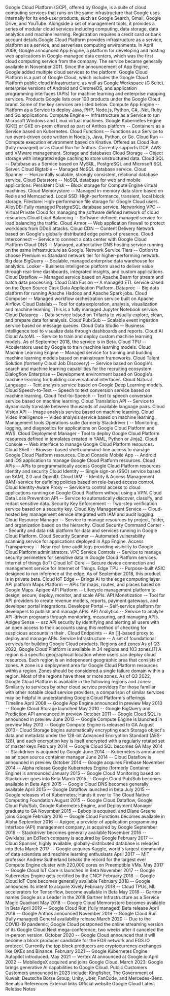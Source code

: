 Google Cloud Platform (GCP), offered by Google, is a suite of cloud
computing services that runs on the same infrastructure that Google uses
internally for its end-user products, such as Google Search, Gmail,
Google Drive, and YouTube. Alongside a set of management tools, it
provides a series of modular cloud services including computing, data
storage, data analytics and machine learning. Registration requires a
credit card or bank account details.Google Cloud Platform provides
infrastructure as a service, platform as a service, and serverless
computing environments. In April 2008, Google announced App Engine, a
platform for developing and hosting web applications in Google-managed
data centers, which was the first cloud computing service from the
company. The service became generally available in November 2011. Since
the announcement of App Engine, Google added multiple cloud services to
the platform. Google Cloud Platform is a part of Google Cloud, which
includes the Google Cloud Platform public cloud infrastructure, as well
as Google Workspace (G Suite), enterprise versions of Android and
ChromeOS, and application programming interfaces (APIs) for machine
learning and enterprise mapping services. Products Google lists over 100
products under the Google Cloud brand. Some of the key services are
listed below. Compute App Engine -- Platform as a Service to deploy
Java, PHP, Node.js, Python, C#, .Net, Ruby and Go applications. Compute
Engine -- Infrastructure as a Service to run Microsoft Windows and Linux
virtual machines. Google Kubernetes Engine (GKE) or GKE on-prem offered
as part of Anthos platform -- Containers as a Service based on
Kubernetes. Cloud Functions -- Functions as a Service to run
event-driven code written in Node.js, Java, Python, or Go. Cloud Run --
Compute execution environment based on Knative. Offered as Cloud Run
(fully managed) or as Cloud Run for Anthos. Currently supports GCP, AWS
and VMware management. Storage and databases Cloud Storage -- Object
storage with integrated edge caching to store unstructured data. Cloud
SQL -- Database as a Service based on MySQL, PostgreSQL and Microsoft
SQL Server. Cloud Bigtable -- Managed NoSQL database service. Cloud
Spanner -- Horizontally scalable, strongly consistent, relational
database service. Cloud Datastore -- NoSQL database for web and mobile
applications. Persistent Disk -- Block storage for Compute Engine
virtual machines. Cloud Memorystore -- Managed in-memory data store
based on Redis and Memcached. Local SSD: High-performance, transient,
local block storage. Filestore: High-performance file storage for Google
Cloud users. AlloyDB: Fully managed PostgreSQL database service.
Networking VPC -- Virtual Private Cloud for managing the software
defined network of cloud resources.Cloud Load Balancing --
Software-defined, managed service for load balancing the traffic. Cloud
Armor -- Web application firewall to protect workloads from DDoS
attacks. Cloud CDN -- Content Delivery Network based on Google\'s
globally distributed edge points of presence. Cloud Interconnect --
Service to connect a data center with Google Cloud Platform Cloud DNS --
Managed, authoritative DNS hosting service running on the same
infrastructure as Google. Network Service Tiers -- Option to choose
Premium vs Standard network tier for higher-performing network. Big data
BigQuery -- Scalable, managed enterprise data warehouse for analytics.
Looker - Business intelligence platform used to deliver value through
real-time dashboards, integrated insights, and custom applications.
Cloud Dataflow -- Managed service based on Apache Beam for stream and
batch data processing. Cloud Data Fusion -- A managed ETL service based
on the Open Source Cask Data Application Platform. Dataproc -- Big data
platform for running Apache Hadoop and Apache Spark jobs. Cloud Composer
-- Managed workflow orchestration service built on Apache Airflow. Cloud
Datalab -- Tool for data exploration, analysis, visualization and
machine learning. This is a fully managed Jupyter Notebook service.
Cloud Dataprep -- Data service based on Trifacta to visually explore,
clean, and prepare data for analysis. Cloud Pub/Sub -- Scalable event
ingestion service based on message queues. Cloud Data Studio -- Business
intelligence tool to visualize data through dashboards and reports.
Cloud AI Cloud AutoML -- Service to train and deploy custom machine
learning models. As of September 2018, the service is in Beta. Cloud TPU
-- Accelerators used by Google to train machine learning models. Cloud
Machine Learning Engine -- Managed service for training and building
machine learning models based on mainstream frameworks. Cloud Talent
Solution (formerly Cloud Job Discovery) -- Service based on Google\'s
search and machine learning capabilities for the recruiting ecosystem.
Dialogflow Enterprise -- Development environment based on Google\'s
machine learning for building conversational interfaces. Cloud Natural
Language -- Text analysis service based on Google Deep Learning models.
Cloud Speech-to-Text -- Speech to text conversion service based on
machine learning. Cloud Text-to-Speech -- Text to speech conversion
service based on machine learning. Cloud Translation API -- Service to
dynamically translate between thousands of available language pairs.
Cloud Vision API -- Image analysis service based on machine learning.
Cloud Video Intelligence -- Video analysis service based on machine
learning. Management tools Operations suite (formerly Stackdriver ) --
Monitoring, logging, and diagnostics for applications on Google Cloud
Platform and AWS. Cloud Deployment Manager - Tool to deploy Google Cloud
Platform resources defined in templates created in YAML, Python or
Jinja2. Cloud Console -- Web interface to manage Google Cloud Platform
resources. Cloud Shell -- Browser-based shell command-line access to
manage Google Cloud Platform resources. Cloud Console Mobile App --
Android and iOS application to manage Google Cloud Platform resources.
Cloud APIs -- APIs to programmatically access Google Cloud Platform
resources Identity and security Cloud Identity -- Single sign-on (SSO)
service based on SAML 2.0 and OpenID. Cloud IAM -- Identity & Access
Management (IAM) service for defining policies based on role-based
access control. Cloud Identity-Aware Proxy -- Service to control access
to cloud applications running on Google Cloud Platform without using a
VPN. Cloud Data Loss Prevention API -- Service to automatically
discover, classify, and redact sensitive data. Security Key Enforcement
-- Two-step verification service based on a security key. Cloud Key
Management Service -- Cloud-hosted key management service integrated
with IAM and audit logging. Cloud Resource Manager -- Service to manage
resources by project, folder, and organization based on the hierarchy.
Cloud Security Command Center -- Security and data risk platform for
data and services running in Google Cloud Platform. Cloud Security
Scanner -- Automated vulnerability scanning service for applications
deployed in App Engine. Access Transparency -- Near real-time audit logs
providing visibility to Google Cloud Platform administrators. VPC
Service Controls -- Service to manage security perimeters for sensitive
data in Google Cloud Platform services. Internet of things (IoT) Cloud
IoT Core -- Secure device connection and management service for Internet
of Things. Edge TPU -- Purpose-built ASIC designed to run inference at
the edge. As of September 2018, this product is in private beta. Cloud
IoT Edge -- Brings AI to the edge computing layer. API platform Maps
Platform -- APIs for maps, routes, and places based on Google Maps.
Apigee API Platform -- Lifecycle management platform to design, secure,
deploy, monitor, and scale APIs. API Monetization -- Tool for API
providers to create revenue models, reports, payment gateways, and
developer portal integrations. Developer Portal -- Self-service platform
for developers to publish and manage APIs. API Analytics -- Service to
analyze API-driven programs through monitoring, measuring, and managing
APIs. Apigee Sense -- ssz API security by identifying and alerting all
users with an open access to their accounts using this method of
checking for suspicious accounts in their . Cloud Endpoints -- An
\[\]\]-based proxy to deploy and manage APIs. Service Infrastructure --
A set of foundational services for building Google Cloud products.
Regions and zones As of Q3 2022, Google Cloud Platform is available in
34 regions and 103 zones.\[1\] A region is a specific geographical
location where users can deploy cloud resources. Each region is an
independent geographic area that consists of zones. A zone is a
deployment area for Google Cloud Platform resources within a region.
Zones should be considered a single failure domain within a region. Most
of the regions have three or more zones. As of Q3 2022, Google Cloud
Platform is available in the following regions and zones: Similarity to
services by other cloud service providers For those familiar with other
notable cloud service providers, a comparison of similar services may be
helpful in understanding Google Cloud Platform\'s offerings. Timeline
April 2008 -- Google App Engine announced in preview May 2010 -- Google
Cloud Storage launched May 2010 -- Google BigQuery and Prediction API
announced in preview October 2011 -- Google Cloud SQL is announced in
preview June 2012 -- Google Compute Engine is launched in preview May
2013 -- Google Compute Engine is released to GA August 2013 -  Cloud
Storage begins automatically encrypting each Storage object\'s data and
metadata under the 128-bit Advanced Encryption Standard (AES-128), and
each encryption key is itself encrypted with a regularly rotated set of
master keys February 2014 -- Google Cloud SQL becomes GA May 2014 --
Stackdriver is acquired by Google June 2014 -- Kubernetes is announced
as an open source container manager June 2014 -- Cloud Dataflow is
announced in preview October 2014 -- Google acquires Firebase November
2014 -- Alpha release Google Kubernetes Engine (formerly Container
Engine) is announced January 2015 -- Google Cloud Monitoring based on
Stackdriver goes into Beta March 2015 -- Google Cloud Pub/Sub becomes
available in Beta April 2015 -- Google Cloud DNS becomes generally
available April 2015 -- Google Dataflow launched in beta July 2015 --
Google releases v1 of Kubernetes; Hands it over to The Cloud Native
Computing Foundation August 2015 -- Google Cloud Dataflow, Google Cloud
Pub/Sub, Google Kubernetes Engine, and Deployment Manager graduate to GA
November 2015 -- Bebop is acquired, and Diane Greene joins Google
February 2016 -- Google Cloud Functions becomes available in Alpha
September 2016 -- Apigee, a provider of application programming
interface (API) management company, is acquired by Google September 2016
-- Stackdriver becomes generally available November 2016 -- Qwiklabs, an
EdTech company is acquired by Google February 2017 -- Cloud Spanner,
highly available, globally-distributed database is released into Beta
March 2017 -- Google acquires Kaggle, world\'s largest community of data
scientists and machine learning enthusiasts April 2017 -- MIT professor
Andrew Sutherland breaks the record for the largest ever Compute Engine
cluster with 220,000 cores on Preemptible VMs. May 2017 -- Google Cloud
IoT Core is launched in Beta November 2017 -- Google Kubernetes Engine
gets certified by the CNCF February 2018 -- Google Cloud IoT Core
becomes generally available February 2018 -- Google announces its intent
to acquire Xively February 2018 -- Cloud TPUs, ML accelerators for
Tensorflow, become available in Beta May 2018 -- Gartner names Google as
a Leader in the 2018 Gartner Infrastructure as a Service Magic Quadrant
May 2018 -- Google Cloud Memorystore becomes available in Beta April
2019 -- Google Cloud Run (fully managed) Beta release April 2019 --
Google Anthos announced November 2019 -- Google Cloud Run (fully
managed) General availability release March 2020 -- Due to the COVID-19
pandemic, Google Cloud postponed the online streaming version of its
Google Cloud Next mega-conference, two weeks after it canceled the
in-person version. October 2020 -- Google Cloud announced that it will
become a block producer candidate for the EOS network and EOS.IO
protocol. Currently the top block producers are cryptocurrency exchanges
like OKEx and Binance. February 2021 -- Google Kubernetes Engine
Autopilot introduced. May 2021 -- Vertex AI announced at Google.io April
2022 -- MobiledgeX acquired and joins Google Cloud. March 2023: Google
brings generative AI capabilities to Google Cloud. Public Customers
Customers announced in 2023 include: Kingfisher, The Government of
Kuwait, Deutsche Börse Group, Unity, Uber, FanCode, and Mercedes-Benz.
See also References External links Official website Google Cloud Latest
Release Notes
